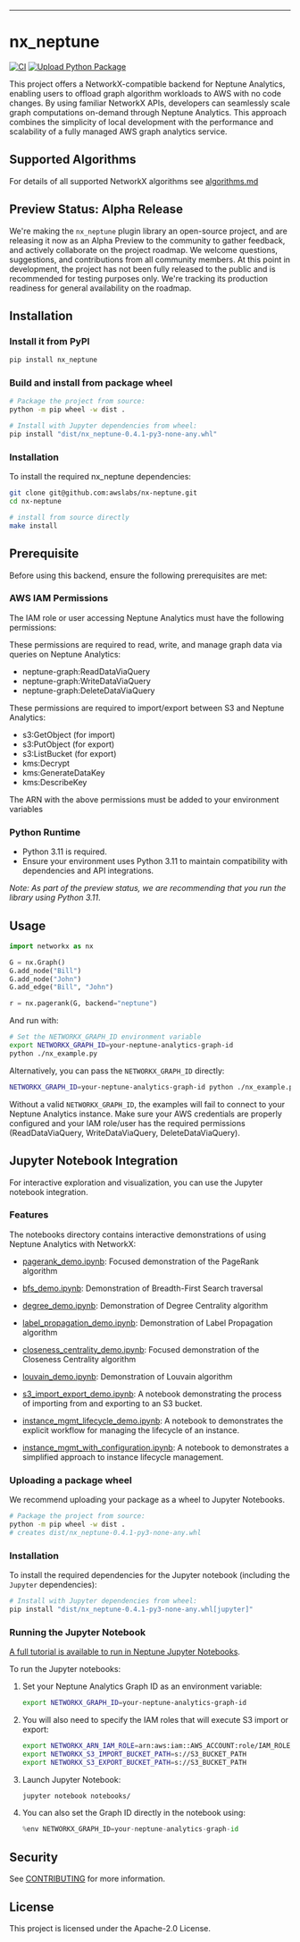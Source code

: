 
---
# nx_neptune

[![CI](https://github.com/awslabs/nx-neptune/actions/workflows/main.yml/badge.svg)](https://github.com/awslabs/nx-neptune/actions/workflows/main.yml)
[![Upload Python Package](https://github.com/awslabs/nx-neptune/actions/workflows/python-publish.yml/badge.svg)](https://github.com/awslabs/nx-neptune/actions/workflows/python-publish.yml)

This project offers a NetworkX-compatible backend for Neptune Analytics, enabling users to offload graph algorithm workloads to AWS with no code changes. By using familiar NetworkX APIs, developers can seamlessly scale graph computations on-demand through Neptune Analytics. This approach combines the simplicity of local development with the performance and scalability of a fully managed AWS graph analytics service.

## Supported Algorithms

For details of all supported NetworkX algorithms see [algorithms.md](https://github.com/awslabs/nx-neptune/blob/main/algorithms.md)

## Preview Status: Alpha Release

We're making the `nx_neptune` plugin library an open-source project, and are releasing it now as an Alpha Preview to the community to gather feedback, and actively collaborate on the project roadmap. We welcome questions, suggestions, and contributions from all community members. At this point in development, the project has not been fully released to the public and is recommended for testing purposes only.  We're tracking its production readiness for general availability on the roadmap.   

## Installation

### Install it from PyPI

```bash
pip install nx_neptune
```

### Build and install from package wheel

```bash
# Package the project from source:
python -m pip wheel -w dist .

# Install with Jupyter dependencies from wheel: 
pip install "dist/nx_neptune-0.4.1-py3-none-any.whl"
```

### Installation

To install the required nx_neptune dependencies:

```bash
git clone git@github.com:awslabs/nx-neptune.git
cd nx-neptune

# install from source directly
make install
```

## Prerequisite 
Before using this backend, ensure the following prerequisites are met:

### AWS IAM Permissions
The IAM role or user accessing Neptune Analytics must have the following permissions:

These permissions are required to read, write, and manage graph data via queries on Neptune Analytics:

 - neptune-graph:ReadDataViaQuery
 - neptune-graph:WriteDataViaQuery
 - neptune-graph:DeleteDataViaQuery

These permissions are required to import/export between S3 and Neptune Analytics: 

 - s3:GetObject (for import)
 - s3:PutObject (for export)
 - s3:ListBucket (for export)
 - kms:Decrypt
 - kms:GenerateDataKey
 - kms:DescribeKey

The ARN with the above permissions must be added to your environment variables

### Python Runtime
 - Python 3.11 is required.
 - Ensure your environment uses Python 3.11 to maintain compatibility with dependencies and API integrations.

_Note: As part of the preview status, we are recommending that you run the library using Python 3.11_. 

## Usage

```py
import networkx as nx

G = nx.Graph()
G.add_node("Bill")
G.add_node("John")
G.add_edge("Bill", "John")

r = nx.pagerank(G, backend="neptune")
```

And run with:

```bash
# Set the NETWORKX_GRAPH_ID environment variable
export NETWORKX_GRAPH_ID=your-neptune-analytics-graph-id
python ./nx_example.py
```

Alternatively, you can pass the `NETWORKX_GRAPH_ID` directly:

```bash
NETWORKX_GRAPH_ID=your-neptune-analytics-graph-id python ./nx_example.py
````

Without a valid `NETWORKX_GRAPH_ID`, the examples will fail to connect to your Neptune
Analytics instance. Make sure your AWS credentials are properly configured and
your IAM role/user has the required permissions (ReadDataViaQuery,
WriteDataViaQuery, DeleteDataViaQuery).

## Jupyter Notebook Integration

For interactive exploration and visualization, you can use the Jupyter notebook integration.

### Features

The notebooks directory contains interactive demonstrations of using Neptune Analytics with NetworkX:

- [pagerank_demo.ipynb](https://github.com/awslabs/nx-neptune/blob/main/notebooks/pagerank_demo.ipynb): Focused demonstration of the PageRank algorithm

- [bfs_demo.ipynb](https://github.com/awslabs/nx-neptune/blob/main/notebooks/bfs_demo.ipynb): Demonstration of Breadth-First Search traversal

- [degree_demo.ipynb](https://github.com/awslabs/nx-neptune/blob/main/notebooks/degree_demo.ipynb): Demonstration of Degree Centrality algorithm

- [label_propagation_demo.ipynb](https://github.com/awslabs/nx-neptune/blob/main/notebooks/label_propagation_demo.ipynb): Demonstration of Label Propagation algorithm

- [closeness_centrality_demo.ipynb](https://github.com/awslabs/nx-neptune/blob/main/notebooks/closeness_centrality_demo.ipynb): Focused demonstration of the Closeness Centrality algorithm

- [louvain_demo.ipynb](https://github.com/awslabs/nx-neptune/blob/main/notebooks/louvain_demo.ipynb): Demonstration of Louvain algorithm

- [s3_import_export_demo.ipynb](https://github.com/awslabs/nx-neptune/blob/main/notebooks/s3_import_export_demo.ipynb): A notebook demonstrating the process of importing from and exporting to an S3 bucket.

- [instance_mgmt_lifecycle_demo.ipynb](https://github.com/awslabs/nx-neptune/blob/main/notebooks/instance_mgmt_lifecycle_demo.ipynb): A notebook to demonstrates the explicit workflow for managing the lifecycle of an instance.   

- [instance_mgmt_with_configuration.ipynb](https://github.com/awslabs/nx-neptune/blob/main/notebooks/instance_mgmt_with_configuration.ipynb): A notebook to demonstrates a simplified approach to instance lifecycle management.   


### Uploading a package wheel

We recommend uploading your package as a wheel to Jupyter Notebooks. 

```bash
# Package the project from source:
python -m pip wheel -w dist .
# creates dist/nx_neptune-0.4.1-py3-none-any.whl
```

### Installation

To install the required dependencies for the Jupyter notebook (including the `Jupyter` dependencies):

```bash
# Install with Jupyter dependencies from wheel: 
pip install "dist/nx_neptune-0.4.1-py3-none-any.whl[jupyter]"
```

### Running the Jupyter Notebook

[A full tutorial is available to run in Neptune Jupyter Notebooks](https://github.com/awslabs/nx-neptune/blob/main/notebooks/README.md).

To run the Jupyter notebooks:

1. Set your Neptune Analytics Graph ID as an environment variable:
   ```bash
   export NETWORKX_GRAPH_ID=your-neptune-analytics-graph-id
   ```

2. You will also need to specify the IAM roles that will execute S3 import or export:

   ```bash
   export NETWORKX_ARN_IAM_ROLE=arn:aws:iam::AWS_ACCOUNT:role/IAM_ROLE_NAME
   export NETWORKX_S3_IMPORT_BUCKET_PATH=s://S3_BUCKET_PATH
   export NETWORKX_S3_EXPORT_BUCKET_PATH=s://S3_BUCKET_PATH
   ```

3. Launch Jupyter Notebook:
   ```bash
   jupyter notebook notebooks/
   ```

4. You can also set the Graph ID directly in the notebook using:
   ```python
   %env NETWORKX_GRAPH_ID=your-neptune-analytics-graph-id
   ```

## Security

See [CONTRIBUTING](https://github.com/awslabs/nx-neptune/blob/main/CONTRIBUTING.md#security-issue-notifications) for more information.

## License

This project is licensed under the Apache-2.0 License.

